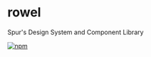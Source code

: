 # rowel

Spur's Design System and Component Library

[![npm](https://img.shields.io/npm/v/rowel.svg?style=flat-square)](https://www.npmjs.com/package/rowel)
